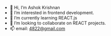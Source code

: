 - 👋 Hi, I’m Ashok Krishnan
- 👀 I’m interested in frontend development.
- 🌱 I’m currently learning REACT.js
- 💞️ I’m looking to collaborate on REACT projects.
- 📫 email: 4822@gmail.com 

<!---
ashok4822/ashok4822 is a ✨ special ✨ repository because its `README.md` (this file) appears on your GitHub profile.
You can click the Preview link to take a look at your changes.
--->
